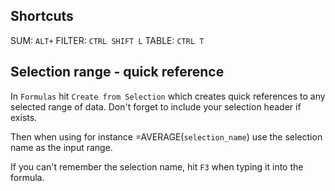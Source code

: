 ## Shortcuts
SUM: `ALT+`
FILTER: `CTRL SHIFT L`
TABLE: `CTRL T`


## Selection range - quick reference
In `Formulas` hit `Create from Selection` which creates quick references to any selected range of data. Don't forget to include your selection header if exists.

Then when using for instance =AVERAGE(`selection_name`) use the selection name as the 
input range. 

If you can't remember the selection name, hit `F3` when typing it into the formula.

